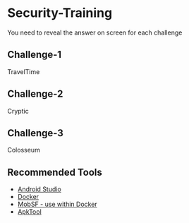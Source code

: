 # Security-Training
You need to reveal the answer on screen for each challenge

## Challenge-1
TravelTime

## Challenge-2
Cryptic

## Challenge-3
Colosseum


## Recommended Tools
* [Android Studio](https://developer.android.com/studio)
* [Docker](https://docs.docker.com/desktop/setup/install/mac-install/)
* [MobSF - use within Docker](https://github.com/MobSF/Mobile-Security-Framework-MobSF)
* [ApkTool](https://apktool.org/docs/install#mac)

